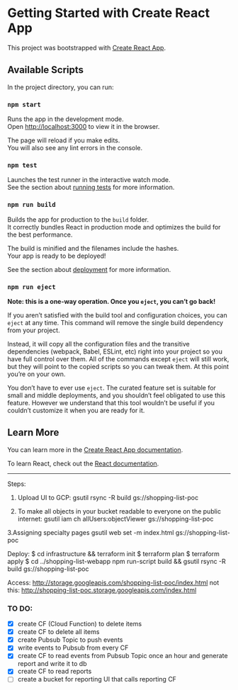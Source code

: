 # Getting Started with Create React App

This project was bootstrapped with [Create React App](https://github.com/facebook/create-react-app).

## Available Scripts

In the project directory, you can run:

### `npm start`

Runs the app in the development mode.\
Open [http://localhost:3000](http://localhost:3000) to view it in the browser.

The page will reload if you make edits.\
You will also see any lint errors in the console.

### `npm test`

Launches the test runner in the interactive watch mode.\
See the section about [running tests](https://facebook.github.io/create-react-app/docs/running-tests) for more information.

### `npm run build`

Builds the app for production to the `build` folder.\
It correctly bundles React in production mode and optimizes the build for the best performance.

The build is minified and the filenames include the hashes.\
Your app is ready to be deployed!

See the section about [deployment](https://facebook.github.io/create-react-app/docs/deployment) for more information.

### `npm run eject`

**Note: this is a one-way operation. Once you `eject`, you can’t go back!**

If you aren’t satisfied with the build tool and configuration choices, you can `eject` at any time. This command will remove the single build dependency from your project.

Instead, it will copy all the configuration files and the transitive dependencies (webpack, Babel, ESLint, etc) right into your project so you have full control over them. All of the commands except `eject` will still work, but they will point to the copied scripts so you can tweak them. At this point you’re on your own.

You don’t have to ever use `eject`. The curated feature set is suitable for small and middle deployments, and you shouldn’t feel obligated to use this feature. However we understand that this tool wouldn’t be useful if you couldn’t customize it when you are ready for it.

## Learn More

You can learn more in the [Create React App documentation](https://facebook.github.io/create-react-app/docs/getting-started).

To learn React, check out the [React documentation](https://reactjs.org/).

-------------------------
Steps:

1. Upload UI to GCP:
    gsutil rsync -R build gs://shopping-list-poc 
    
2. To make all objects in your bucket readable to everyone on the public internet:
    gsutil iam ch allUsers:objectViewer gs://shopping-list-poc
    
3.Assigning specialty pages
    gsutil web set -m index.html gs://shopping-list-poc
    
Deploy:
    $ cd infrastructure && terraform init
    $ terraform plan
    $ terraform apply
    $ cd ../shopping-list-webapp npm run-script build && gsutil rsync -R build gs://shopping-list-poc
    
Access:
    http://storage.googleapis.com/shopping-list-poc/index.html
    not this: http://shopping-list-poc.storage.googleapis.com/index.html
    
### TO DO:

- [x] create CF (Cloud Function) to delete items
- [x] create CF to delete all items
- [x] create Pubsub Topic to push events
- [x] write events to Pubsub from every CF
- [x] create CF to read events from Pubsub Topic once an hour and generate report and write it to db
- [x] create CF to read reports
- [ ] create a bucket for reporting UI that calls reporting CF 